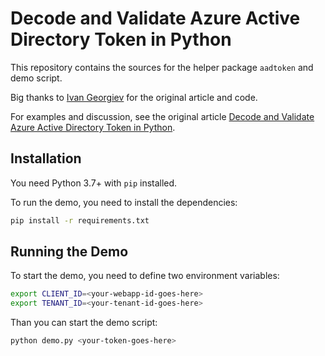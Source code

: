 # Decode and Validate Azure Active Directory Token in Python

This repository contains the sources for the helper package `aadtoken` and demo script.

Big thanks to [Ivan Georgiev](https://igeorgiev.eu/) for the original article and code.

For examples and discussion, see the original article [Decode and Validate Azure Active Directory Token in Python](http://www.igeorgiev.eu/python/misc/python-azure-ad-token-decode-validate/).

## Installation

You need Python 3.7+ with `pip` installed.

To run the demo, you need to install the dependencies:

```bash
pip install -r requirements.txt
```

## Running the Demo

To start the demo, you need to define two environment variables:

```bash
export CLIENT_ID=<your-webapp-id-goes-here>
export TENANT_ID=<your-tenant-id-goes-here>
```

Than you can start the demo script:

```bash
python demo.py <your-token-goes-here>
```

